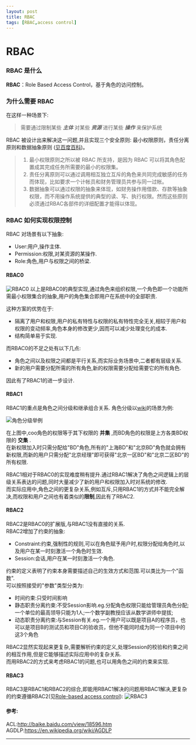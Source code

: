 ```yaml
---
layout: post
title: RBAC
tags: [RBAC,access control]
---
```

# RBAC

### RBAC 是什么

**RBAC**：Role Based Access Control，基于角色的访问控制。

### 为什么需要 RBAC

在这样一种场景下:    
> 需要通过限制某些 ***主体*** 对某些 ***资源*** 进行某些 ***操作*** 来保护系统    

RBAC 被设计出来解决这一问题,并且实现三个安全原则:
最小权限原则，责任分离原则和数据抽象原则 ([见百度百科][1])。

> 1. 最小权限原则之所以被 RBAC 所支持，是因为 RBAC 可以将其角色配置成其完成任务所需要的最小的权限集。
> 2. 责任分离原则可以通过调用相互独立互斥的角色来共同完成敏感的任务而体现，比如要求一个计帐员和财务管理员共参与同一过帐。
> 3. 数据抽象可以通过权限的抽象来体现，如财务操作用借款、存款等抽象权限，而不用操作系统提供的典型的读、写、执行权限。然而这些原则必须通过RBAC各部件的详细配置才能得以体现。

### RBAC 如何实现权限控制
RBAC 对场景有以下抽象: 

+ User:用户,操作主体.    
+ Permission:权限,对某资源的某操作.    
+ Role:角色,用户与权限之间的桥梁.

#### RBAC0

![RBAC0](http://note.youdao.com/yws/public/resource/a50c5a129e7d30e021a9b31ccd4bc966/WEBRESOURCE36f57b2b0d2e71efd28ac029c7c48029)
以上是RBAC0的典型实现,通过角色来组织权限,一个角色即一个功能所需最小权限集合的抽象,用户的角色集合即用户在系统中的全部职责.    

这种方案的优势在于:

* 隔离了用户和权限,用户的私有特性与权限的私有特性完全无关,相较于用户和权限的变动频率,角色本身的修改更少,因而可以减少处理变化的成本.
* 结构简单易于实现.

而RBAC0的不足之处有以下几点:

* 角色之间以及权限之间都是平行关系,而实际业务场景中,二者都有层级关系.
* 新的用户需要分配所需的所有角色,新的权限需要分配给需要它的所有角色.

因此有了RBAC1的进一步设计.

#### RBAC1

RBAC1的重点是角色之间分级和继承组合关系.
角色分级以[wiki][2]的场景为例:

![角色分级举例](http://note.youdao.com/yws/public/resource/a50c5a129e7d30e021a9b31ccd4bc966/WEBRESOURCE880829991bb5ee6d9b6a948fbed7f54a)

在上图中,coo角色的权限等于其下权限的 **并集** ,而BD角色的权限是上方各类BD权限的 **交集** .    
在新权限加入时只需分配给"BD"角色,所有的"上海BD"和"北京BD"角色就会拥有新权限,而新的用户只需分配"北京经理"即可获得"北京一区BD"和"北京二区BD"的所有权限.   

RBAC1相对于RBAC0的实现难度稍有提升.通过RBAC1解决了角色之间逻辑上的层级关系表达的问题,同时大量减少了新的用户和权限加入时对系统的修改.    
而实际应用中,角色之间的更复杂关系,例如互斥,只用RBAC1的方式并不能完全解决,而权限和用户之间也有着类似的**限制**,因此有了RBAC2.

#### RBAC2
RBAC2是RBAC0的扩展版,与RBAC1没有直接的关系.    
RBAC2增加了约束的抽象:    

+ Constraint:约束,强制性的规则,可以在角色赋予用户时,权限分配给角色时,以及用户在某一时刻激活一个角色时生效.    
+ Session:会话,用户在某一时刻激活一个角色.    

约束的定义表明了约束本身需要描述自己的生效方式和范围.可以类比为一个"函数".    
可以按照接受的"参数"类型分类为:

+ 时间约束:只受时间影响
+ 静态职责分离约束:不受Session影响.eg.分配角色权限只能给管理员角色分配;一个单位的最高领导只能为1人;一个数学副教授应该从数学讲师中提拔;
+ 动态职责分离约束:与Session有关.eg.一个用户可以既是项目A的程序员，也可以是项目B的测试员和项目C的验收员，但他不能同时成为同一个项目中的这3个角色

RBAC2显然实现起来更复杂,需要解析约束的定义,处理Session的校验和约束之间的相互作用,但是它能够描述实际应用中的复杂关系.   
而用RBAC2的方式来考虑RBAC1的问题,也可以用角色之间的约束来实现.

#### RBAC3
RBAC3是RBAC1和RBAC2的综合,即能用RBAC1解决的问题用RBAC1解决,更复杂的约束遵循RBAC2(见[Role-based access control][3]):
![RBAC3](http://note.youdao.com/yws/public/resource/a50c5a129e7d30e021a9b31ccd4bc966/WEBRESOURCE0aeb62ae3e3eb05d4c4d064b11c94c07)

#### 参考:    
ACL:<http://baike.baidu.com/view/18596.htm>    
AGDLP:<https://en.wikipedia.org/wiki/AGDLP>


----   
[1]:http://baike.baidu.com/link?url=-z-QpqJ9M4pGbkj0qGsjj1iqMSEWytAlD2niZi3UiYszayUE1SsSnd50-eNu_svE54vt8934kOx9V9tOhi7_MK 
[2]:http://wiki.sankuai.com/pages/viewpage.action?pageId=145823492
[3]:https://en.wikipedia.org/wiki/Role-based_access_control
